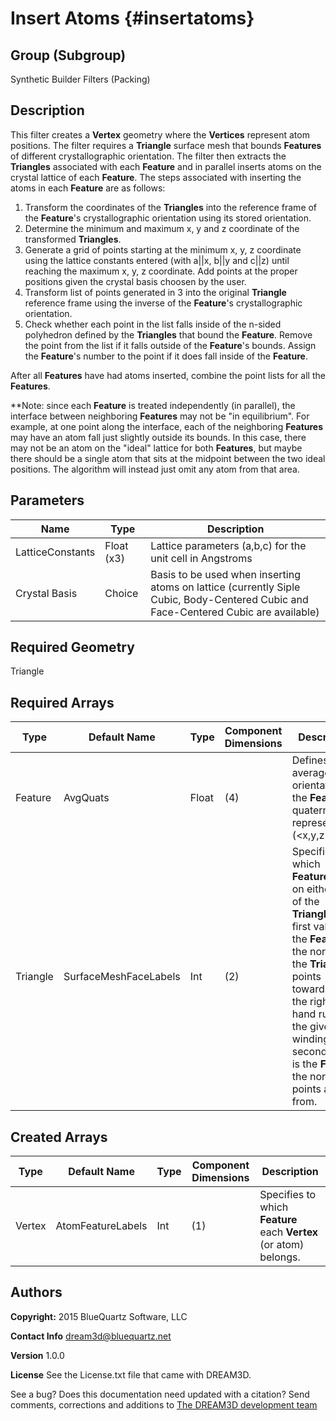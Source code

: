 Insert Atoms {#insertatoms}
======

## Group (Subgroup) ##
Synthetic Builder Filters (Packing)

## Description ##
This filter creates a **Vertex** geometry where the **Vertices** represent atom positions.  The filter requires a **Triangle** surface mesh that bounds **Features** of different crystallographic orientation.  The filter then extracts the **Triangles** associated with each **Feature** and in parallel inserts atoms on the crystal lattice of each **Feature**.  The steps associated with inserting the atoms in each **Feature** are as follows:

1) Transform the coordinates of the **Triangles** into the reference frame of the **Feature**'s crystallographic orientation using its stored orientation.
2) Determine the minimum and maximum x, y and z coordinate of the transformed **Triangles**.
3) Generate a grid of points starting at the minimum x, y, z coordinate using the lattice constants entered (with a||x, b||y and c||z) until reaching the maximum x, y, z coordinate. Add points at the proper positions given the crystal basis choosen by the user. 
4) Transform list of points generated in 3 into the original **Triangle** reference frame using the inverse of the **Feature**'s crystallographic orientation.
5) Check whether each point in the list falls inside of the n-sided polyhedron defined by the **Triangles** that bound the **Feature**.  Remove the point from the list if it falls outside of the **Feature**'s bounds. Assign the **Feature**'s number to the point if it does fall inside of the **Feature**.

After all **Features** have had atoms inserted, combine the point lists for all the **Features**.

**Note: since each **Feature** is treated independently (in parallel), the interface between neighboring **Features** may not be "in equilibrium".  For example, at one point along the interface, each of the neighboring **Features** may have an atom fall just slightly outside its bounds.  In this case, there may not be an atom on the "ideal" lattice for both **Features**, but maybe there should be a single atom that sits at the midpoint between the two ideal positions.  The algorithm will instead just omit any atom from that area.

## Parameters ##
| Name | Type | Description |
|------|------| ----------- |
| LatticeConstants | Float (x3) | Lattice parameters (a,b,c) for the unit cell in Angstroms |
| Crystal Basis | Choice | Basis to be used when inserting atoms on lattice (currently Siple Cubic, Body-Centered Cubic and Face-Centered Cubic are available) |

## Required Geometry ##
Triangle

## Required Arrays ##
| Type | Default Name | Type | Component Dimensions | Description |
|------|--------------|-------------|---------|-----|
| Feature | AvgQuats | Float | (4) | Defines the average orientation of the **Feature** in quaternion representation  (<x,y,z>, w) |
| Triangle | SurfaceMeshFaceLabels | Int | (2) | Specifies which **Features** lie on either side of the **Triangle**.  The first value is the **Feature** the normal of the **Triangle** points towards using the right-hand rule for the given winding.  The second value is the **Feature** the normal points away from. |

## Created Arrays ##
| Type | Default Name | Type | Component Dimensions | Description |
|------|--------------|-------------|---------|-----|
| Vertex | AtomFeatureLabels | Int | (1) | Specifies to which **Feature** each **Vertex** (or atom) belongs. |


## Authors ##

**Copyright:** 2015 BlueQuartz Software, LLC

**Contact Info** dream3d@bluequartz.net

**Version** 1.0.0

**License**  See the License.txt file that came with DREAM3D.



See a bug? Does this documentation need updated with a citation? Send comments, corrections and additions to [The DREAM3D development team](mailto:dream3d@bluequartz.net?subject=Documentation%20Correction)
